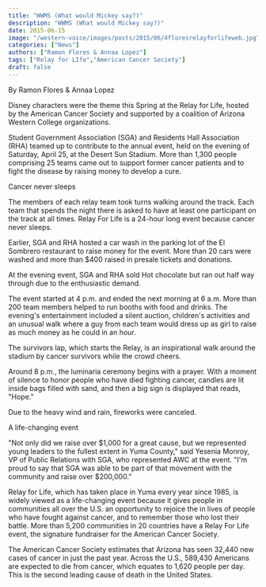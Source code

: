 ```yaml
---
title: "WWMS (What would Mickey say?)"
description: "WWMS (What would Mickey say?)"
date: 2015-06-15
image: "/western-voice/images/posts/2015/06/4floresrelayforlifeweb.jpg"
categories: ["News"]
authors: ["Ramon Flores & Annaa Lopez"]
tags: ["Relay for LIfe","American Cancer Society"]
draft: false
---
```

By Ramon Flores & Annaa Lopez

Disney characters were the theme this Spring at the Relay for Life, hosted by the American Cancer Society and supported by a coalition of Arizona Western College organizations.

Student Government Association (SGA) and Residents Hall Association (RHA) teamed up to contribute to the annual event, held on the evening of Saturday, April 25, at the Desert Sun Stadium. More than 1,300 people comprising 25 teams came out to support former cancer patients and to fight the disease by raising money to develop a cure.

Cancer never sleeps

The members of each relay team took turns walking around the track. Each team that spends the night there is asked to have at least one participant on the track at all times. Relay For Life is a 24-hour long event because cancer never sleeps.

Earlier, SGA and RHA hosted a car wash in the parking lot of the El Sombrero restaurant to raise money for the event. More than 20 cars were washed and more than $400 raised in presale tickets and donations.

At the evening event, SGA and RHA sold Hot chocolate but ran out half way through due to the enthusiastic demand.

The event started at 4 p.m. and ended the next morning at 6 a.m. More than 200 team members helped to run booths with food and drinks. The evening's entertainment included a silent auction, children's activities and an unusual walk where a guy from each team would dress up as girl to raise as much money as he could in an hour.

The survivors lap, which starts the Relay, is an inspirational walk around the stadium by cancer survivors while the crowd cheers.

Around 8 p.m., the luminaria ceremony begins with a prayer. With a moment of silence to honor people who have died fighting cancer, candles are lit inside bags filled with sand, and then a big sign is displayed that reads, "Hope."

Due to the heavy wind and rain, fireworks were canceled.

A life-changing event

"Not only did we raise over $1,000 for a great cause, but we represented young leaders to the fullest extent in Yuma County," said Yesenia Monroy, VP of Public Relations with SGA, who represented AWC at the event. "I'm proud to say that SGA was able to be part of that movement with the community and raise over $200,000."

Relay for Life, which has taken place in Yuma every year since 1985, is widely viewed as a life-changing event because it gives people in communities all over the U.S. an opportunity to rejoice the in lives of people who have fought against cancer, and to remember those who lost their battle. More than 5,200 communities in 20 countries have a Relay For Life event, the signature fundraiser for the American Cancer Society.

The American Cancer Society estimates that Arizona has seen 32,440 new cases of cancer in just the past year. Across the U.S., 589,430 Americans are expected to die from cancer, which equates to 1,620 people per day. This is the second leading cause of death in the United States.
